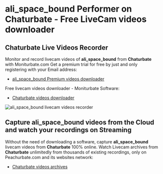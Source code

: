 # ali_space_bound Performer on Chaturbate - Free LiveCam videos downloader

## Chaturbate Live Videos Recorder

Monitor and record livecam videos of **ali_space_bound** from **Chaturbate** with Moniturbate.com
Get a premium trial for free by just and only registering with your Email address:
* [ali_space_bound Premium videos downloader](https://moniturbate.com/request-demo-licence-key.html)

Free livecam videos downloader - Moniturbate Software:
* [Chaturbate videos downloader](https://moniturbate.com/moniturbate-download-software.html)

![ali_space_bound livecam videos recorder](https://peachurnet.com/templates/moniturbate-software.png)


## Capture ali_space_bound videos from the Cloud and watch your recordings on Streaming

Without the need of downloading a software, capture **ali_space_bound** livecam videos from **Chaturbate** 100% online.
Watch Livecam archives from **Chaturbate** unlimitedly from thousands of existing recordings, only on Peachurbate.com and its websites network:
* [Chaturbate videos archives](https://peachurnet.com/)